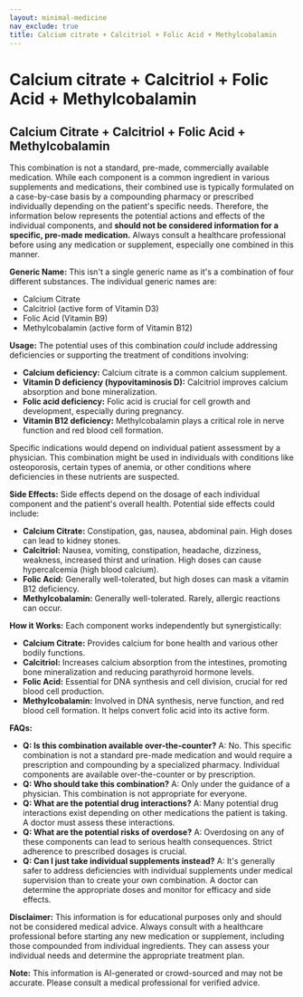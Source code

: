 ```yaml
---
layout: minimal-medicine
nav_exclude: true
title: Calcium citrate + Calcitriol + Folic Acid + Methylcobalamin
---
```


# Calcium citrate + Calcitriol + Folic Acid + Methylcobalamin

## Calcium Citrate + Calcitriol + Folic Acid + Methylcobalamin

This combination is not a standard, pre-made, commercially available medication.  While each component is a common ingredient in various supplements and medications, their combined use is typically formulated on a case-by-case basis by a compounding pharmacy or prescribed individually depending on the patient's specific needs. Therefore, the information below represents the potential actions and effects of the individual components, and **should not be considered information for a specific, pre-made medication.**  Always consult a healthcare professional before using any medication or supplement, especially one combined in this manner.

**Generic Name:**  This isn't a single generic name as it's a combination of four different substances.  The individual generic names are:

* Calcium Citrate
* Calcitriol (active form of Vitamin D3)
* Folic Acid (Vitamin B9)
* Methylcobalamin (active form of Vitamin B12)


**Usage:**  The potential uses of this combination *could* include addressing deficiencies or supporting the treatment of conditions involving:

* **Calcium deficiency:**  Calcium citrate is a common calcium supplement.
* **Vitamin D deficiency (hypovitaminosis D):** Calcitriol improves calcium absorption and bone mineralization.
* **Folic acid deficiency:**  Folic acid is crucial for cell growth and development, especially during pregnancy.
* **Vitamin B12 deficiency:** Methylcobalamin plays a critical role in nerve function and red blood cell formation.

Specific indications would depend on individual patient assessment by a physician.  This combination might be used in individuals with conditions like osteoporosis, certain types of anemia, or other conditions where deficiencies in these nutrients are suspected.


**Side Effects:** Side effects depend on the dosage of each individual component and the patient's overall health.  Potential side effects could include:

* **Calcium Citrate:** Constipation, gas, nausea, abdominal pain.  High doses can lead to kidney stones.
* **Calcitriol:** Nausea, vomiting, constipation, headache, dizziness, weakness, increased thirst and urination.  High doses can cause hypercalcemia (high blood calcium).
* **Folic Acid:** Generally well-tolerated, but high doses can mask a vitamin B12 deficiency.
* **Methylcobalamin:** Generally well-tolerated.  Rarely, allergic reactions can occur.


**How it Works:** Each component works independently but synergistically:

* **Calcium Citrate:** Provides calcium for bone health and various other bodily functions.
* **Calcitriol:** Increases calcium absorption from the intestines, promoting bone mineralization and reducing parathyroid hormone levels.
* **Folic Acid:** Essential for DNA synthesis and cell division, crucial for red blood cell production.
* **Methylcobalamin:** Involved in DNA synthesis, nerve function, and red blood cell formation.  It helps convert folic acid into its active form.


**FAQs:**

* **Q: Is this combination available over-the-counter?** A: No.  This specific combination is not a standard pre-made medication and would require a prescription and compounding by a specialized pharmacy.  Individual components are available over-the-counter or by prescription.
* **Q:  Who should take this combination?** A: Only under the guidance of a physician.  This combination is not appropriate for everyone.
* **Q: What are the potential drug interactions?** A: Many potential drug interactions exist depending on other medications the patient is taking.  A doctor must assess these interactions.
* **Q: What are the potential risks of overdose?** A: Overdosing on any of these components can lead to serious health consequences.  Strict adherence to prescribed dosages is crucial.
* **Q:  Can I just take individual supplements instead?** A: It's generally safer to address deficiencies with individual supplements under medical supervision than to create your own combination.  A doctor can determine the appropriate doses and monitor for efficacy and side effects.


**Disclaimer:** This information is for educational purposes only and should not be considered medical advice.  Always consult with a healthcare professional before starting any new medication or supplement, including those compounded from individual ingredients.  They can assess your individual needs and determine the appropriate treatment plan.


**Note:** This information is AI-generated or crowd-sourced and may not be accurate. Please consult a medical professional for verified advice.